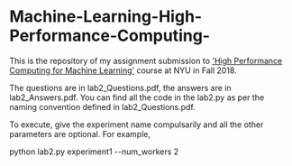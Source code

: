 # Machine-Learning-High-Performance-Computing-

This is the repository of my assignment submission to ['High Performance Computing for Machine Learning'](https://cs.nyu.edu/courses/fall18/CSCI-GA.3033-022/) course at NYU in Fall 2018.


The questions are in lab2_Questions.pdf, the answers are in lab2_Answers.pdf. You can find all the code in the lab2.py as per the naming convention defined in lab2_Questions.pdf.

To execute, give the experiment name compulsarily and all the other parameters are optional. For example,


python lab2.py experiment1 --num_workers 2
